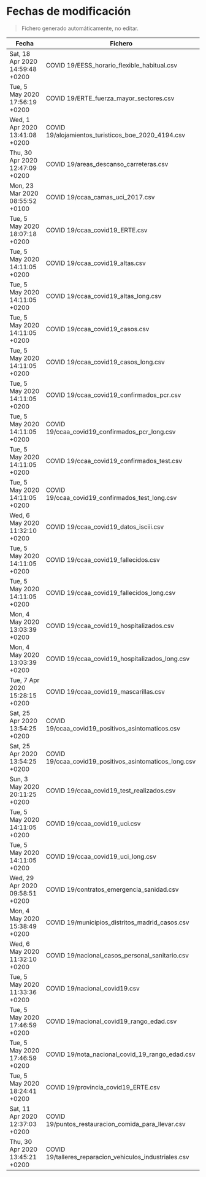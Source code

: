 # Fechas de modificación

> Fichero generado automáticamente, no editar.

| Fecha                           | Fichero                  |
|---------------------------------|--------------------------|
| Sat, 18 Apr 2020 14:59:48 +0200  | COVID 19/EESS_horario_flexible_habitual.csv |
| Tue, 5 May 2020 17:56:19 +0200  | COVID 19/ERTE_fuerza_mayor_sectores.csv |
| Wed, 1 Apr 2020 13:41:08 +0200  | COVID 19/alojamientos_turisticos_boe_2020_4194.csv |
| Thu, 30 Apr 2020 12:47:09 +0200  | COVID 19/areas_descanso_carreteras.csv |
| Mon, 23 Mar 2020 08:55:52 +0100  | COVID 19/ccaa_camas_uci_2017.csv |
| Tue, 5 May 2020 18:07:18 +0200  | COVID 19/ccaa_covid19_ERTE.csv |
| Tue, 5 May 2020 14:11:05 +0200  | COVID 19/ccaa_covid19_altas.csv |
| Tue, 5 May 2020 14:11:05 +0200  | COVID 19/ccaa_covid19_altas_long.csv |
| Tue, 5 May 2020 14:11:05 +0200  | COVID 19/ccaa_covid19_casos.csv |
| Tue, 5 May 2020 14:11:05 +0200  | COVID 19/ccaa_covid19_casos_long.csv |
| Tue, 5 May 2020 14:11:05 +0200  | COVID 19/ccaa_covid19_confirmados_pcr.csv |
| Tue, 5 May 2020 14:11:05 +0200  | COVID 19/ccaa_covid19_confirmados_pcr_long.csv |
| Tue, 5 May 2020 14:11:05 +0200  | COVID 19/ccaa_covid19_confirmados_test.csv |
| Tue, 5 May 2020 14:11:05 +0200  | COVID 19/ccaa_covid19_confirmados_test_long.csv |
| Wed, 6 May 2020 11:32:10 +0200  | COVID 19/ccaa_covid19_datos_isciii.csv |
| Tue, 5 May 2020 14:11:05 +0200  | COVID 19/ccaa_covid19_fallecidos.csv |
| Tue, 5 May 2020 14:11:05 +0200  | COVID 19/ccaa_covid19_fallecidos_long.csv |
| Mon, 4 May 2020 13:03:39 +0200  | COVID 19/ccaa_covid19_hospitalizados.csv |
| Mon, 4 May 2020 13:03:39 +0200  | COVID 19/ccaa_covid19_hospitalizados_long.csv |
| Tue, 7 Apr 2020 15:28:15 +0200  | COVID 19/ccaa_covid19_mascarillas.csv |
| Sat, 25 Apr 2020 13:54:25 +0200  | COVID 19/ccaa_covid19_positivos_asintomaticos.csv |
| Sat, 25 Apr 2020 13:54:25 +0200  | COVID 19/ccaa_covid19_positivos_asintomaticos_long.csv |
| Sun, 3 May 2020 20:11:25 +0200  | COVID 19/ccaa_covid19_test_realizados.csv |
| Tue, 5 May 2020 14:11:05 +0200  | COVID 19/ccaa_covid19_uci.csv |
| Tue, 5 May 2020 14:11:05 +0200  | COVID 19/ccaa_covid19_uci_long.csv |
| Wed, 29 Apr 2020 09:58:51 +0200  | COVID 19/contratos_emergencia_sanidad.csv |
| Mon, 4 May 2020 15:38:49 +0200  | COVID 19/municipios_distritos_madrid_casos.csv |
| Wed, 6 May 2020 11:32:10 +0200  | COVID 19/nacional_casos_personal_sanitario.csv |
| Tue, 5 May 2020 11:33:36 +0200  | COVID 19/nacional_covid19.csv |
| Tue, 5 May 2020 17:46:59 +0200  | COVID 19/nacional_covid19_rango_edad.csv |
| Tue, 5 May 2020 17:46:59 +0200  | COVID 19/nota_nacional_covid_19_rango_edad.csv |
| Tue, 5 May 2020 18:24:41 +0200  | COVID 19/provincia_covid19_ERTE.csv |
| Sat, 11 Apr 2020 12:37:03 +0200  | COVID 19/puntos_restauracion_comida_para_llevar.csv |
| Thu, 30 Apr 2020 13:45:21 +0200  | COVID 19/talleres_reparacion_vehiculos_industriales.csv |
